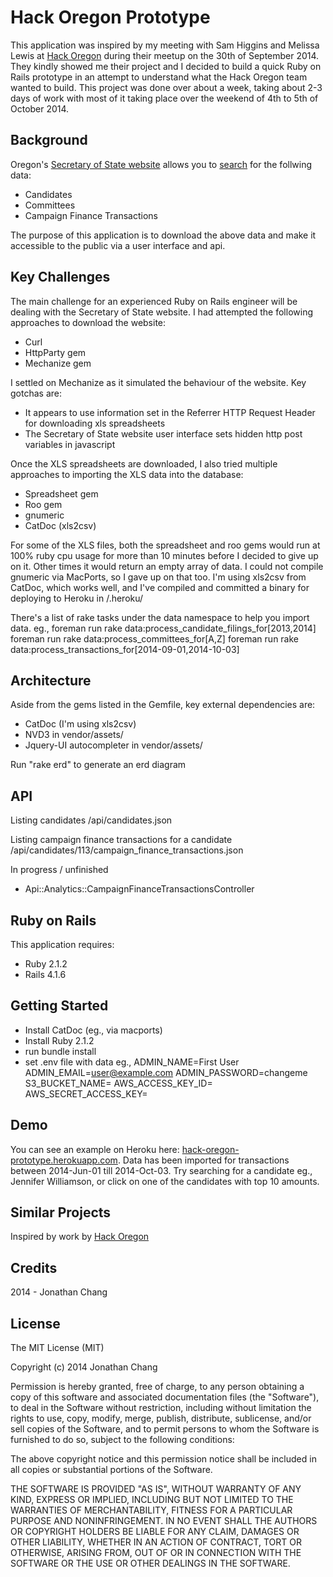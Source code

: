 Hack Oregon Prototype
================

This application was inspired by my meeting with Sam Higgins and Melissa Lewis at [Hack Oregon](http://www.hackoregon.org/) during their meetup on the 30th of September 2014. They kindly showed me their project and I decided to build a quick Ruby on Rails prototype in an attempt to understand what the Hack Oregon team wanted to build. This project was done over about a week, taking about 2-3 days of work with most of it taking place over the weekend of 4th to 5th of October 2014.

Background
-----------
Oregon's [Secretary of State website](http://sos.oregon.gov/Pages/default.aspx) allows you to [search](https://secure.sos.state.or.us/orestar/gotoPublicTransactionSearch.do) for the follwing data:
- Candidates
- Committees
- Campaign Finance Transactions

The purpose of this application is to download the above data and make it accessible to the public via a user interface and api.

Key Challenges
-----------

The main challenge for an experienced Ruby on Rails engineer will be dealing with the Secretary of State website. I had attempted the following approaches to download the website:

- Curl
- HttpParty gem
- Mechanize gem

I settled on Mechanize as it simulated the behaviour of the website. Key gotchas are:

- It appears to use information set in the Referrer HTTP Request Header for downloading xls spreadsheets
- The Secretary of State website user interface sets hidden http post variables in javascript

Once the XLS spreadsheets are downloaded, I also tried multiple approaches to importing the XLS data into the database:

- Spreadsheet gem
- Roo gem
- gnumeric
- CatDoc (xls2csv)

For some of the XLS files, both the spreadsheet and roo gems would run at 100% ruby cpu usage for more than 10 minutes before I decided to give up on it. Other times it would return an empty array of data. I could not compile gnumeric via MacPorts, so I gave up on that too. I'm using xls2csv from CatDoc, which works well, and I've compiled and committed a binary for deploying to Heroku in /.heroku/

There's a list of rake tasks under the data namespace to help you import data. eg.,
foreman run rake data:process_candidate_filings_for[2013,2014]
foreman run rake data:process_committees_for[A,Z]
foreman run rake data:process_transactions_for[2014-09-01,2014-10-03]

Architecture
-----------

Aside from the gems listed in the Gemfile, key external dependencies are:

- CatDoc (I'm using xls2csv)
- NVD3 in vendor/assets/
- Jquery-UI autocompleter in vendor/assets/

Run "rake erd" to generate an erd diagram

API
-----------

Listing candidates
/api/candidates.json

Listing campaign finance transactions for a candidate
/api/candidates/113/campaign_finance_transactions.json

In progress / unfinished
- Api::Analytics::CampaignFinanceTransactionsController

Ruby on Rails
-------------

This application requires:

- Ruby 2.1.2
- Rails 4.1.6


Getting Started
---------------

- Install CatDoc (eg., via macports)
- Install Ruby 2.1.2
- run bundle install
- set .env file with data eg.,
  ADMIN_NAME=First User
  ADMIN_EMAIL=user@example.com
  ADMIN_PASSWORD=changeme
  S3_BUCKET_NAME=
  AWS_ACCESS_KEY_ID=
  AWS_SECRET_ACCESS_KEY=


Demo
----------------

You can see an example on Heroku here: [hack-oregon-prototype.herokuapp.com](hack-oregon-prototype.herokuapp.com). Data has been imported for transactions between 2014-Jun-01 till 2014-Oct-03. Try searching for a candidate eg., Jennifer Williamson, or click on one of the candidates with top 10 amounts.


Similar Projects
----------------

Inspired by work by [Hack Oregon](https://github.com/hackoregon)

Credits
-------

2014 - Jonathan Chang

License
-------
The MIT License (MIT)

Copyright (c) 2014 Jonathan Chang

Permission is hereby granted, free of charge, to any person obtaining a copy
of this software and associated documentation files (the "Software"), to deal
in the Software without restriction, including without limitation the rights
to use, copy, modify, merge, publish, distribute, sublicense, and/or sell
copies of the Software, and to permit persons to whom the Software is
furnished to do so, subject to the following conditions:

The above copyright notice and this permission notice shall be included in
all copies or substantial portions of the Software.

THE SOFTWARE IS PROVIDED "AS IS", WITHOUT WARRANTY OF ANY KIND, EXPRESS OR
IMPLIED, INCLUDING BUT NOT LIMITED TO THE WARRANTIES OF MERCHANTABILITY,
FITNESS FOR A PARTICULAR PURPOSE AND NONINFRINGEMENT. IN NO EVENT SHALL THE
AUTHORS OR COPYRIGHT HOLDERS BE LIABLE FOR ANY CLAIM, DAMAGES OR OTHER
LIABILITY, WHETHER IN AN ACTION OF CONTRACT, TORT OR OTHERWISE, ARISING FROM,
OUT OF OR IN CONNECTION WITH THE SOFTWARE OR THE USE OR OTHER DEALINGS IN
THE SOFTWARE.
